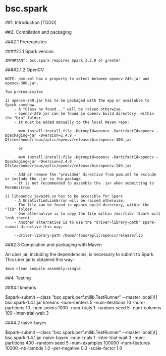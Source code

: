 # bsc.spark

##1. Introduction
[TODO]
			
##2. Compilation and packaging

###2.1 Prerequisites

####2.1.1 Spark version

    IMPORTANT: bsc.spark requires Spark 1.2.0 or greater

####2.1.2 OpenCV

    NOTE: pom.xml has a property to select between opencv-249.jar and opencv-300.jar.

    Two prerequisites

    1) opencv-249.jar has to be packaged with the app or available to Spark somehow. 
        - A "Class no found..." will be raised otherwise.
        - opencv-249.jar can be found in opencv build directory, within the "bin" folder.
        - It must be added manually to the local Maven repo:
		
          mvn install:install-file -DgroupId=opencv -DartifactId=opencv -Dpackaging=jar -Dversion=2.4.9 -Dfile=/home/rtous/aplic/opencv/release/bin/opencv-300.jar
		  
		  or
		  
		  mvn install:install-file -DgroupId=opencv -DartifactId=opencv -Dpackaging=jar -Dversion=2.4.9 -Dfile=/home/rtous/aplic/opencv/release/bin/opencv-249.jar
		  
        - Add or remove the "provided" directive from pom.xml to exclude or include the .jar in the package
        - It is not recommended to assemble the .jar when submitting to MareNostrum

    2) libopencv_java249.so has to be accesible for Spark
        - A UnsatisfiedLinkError will be raised otherwise.
        - The file can be found in opencv build directory, within the "lib" folder.
        - One alternative is to copy the file within /usr/lib/ (Spark will look there)
        - Another alternative is to use the "driver-library-path" spark-submit directive this way:
        
		--driver-library-path /home/rtous/aplic/opencv/release/lib

###2.3 Compilation and packaging with Maven

An uber jar, including the dependencies, is necessary to submit to Spark. This uber jar is obtained this way:

    $mvn clean compile assembly:single
	
##4. Testing

###4.1 kmeans 

  $spark-submit --class "bsc.spark.perf.mllib.TestRunner" --master local[4] bsc.spark-1.4.1.jar kmeans -num-centers 5 -num-iterations 10 -num-partitions 10 -num-points 1000 -num-trials 1 -random-seed 5 -num-columns 100 -inter-trial-wait 3

###4.2 naive-bayes 

  $spark-submit --class "bsc.spark.perf.mllib.TestRunner" --master local[4] bsc.spark-1.4.1.jar naive-bayes -num-trials 1 -inter-trial-wait 3 -num-partitions 400 -random-seed 5 -num-examples 100000 -num-features 10000 -nb-lambda 1.0 -per-negative 0.3 -scale-factor 1.0
	  

    
